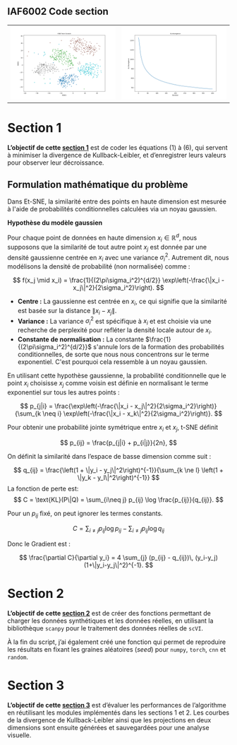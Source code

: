 ## IAF6002 Code section



<table>
  <tr>
    <td>
      <img src="https://github.com/FenosoaRandrianjatovo/IAF6002_Code_sections/blob/main/image1.png?raw=true" width="400"/>
    </td>
    <td>
      <img src="https://github.com/FenosoaRandrianjatovo/IAF6002_Code_sections/blob/main/kl.png?raw=true" width="400"/>
    </td>
  </tr>
</table>



# Section 1

**L’objectif de cette [section 1](https://github.com/FenosoaRandrianjatovo/IAF6002_Code_sections/blob/main/sectioion1.py)**   est de coder les équations (1) à (6), qui servent à minimiser la divergence de Kullback-Leibler, et d’enregistrer leurs valeurs pour observer leur décroissance.

## Formulation mathématique du problème

Dans Et-SNE, la similarité entre des points en haute dimension est mesurée à l'aide de probabilités conditionnelles calculées via un noyau gaussien.

**Hypothèse du modèle gaussien**

Pour chaque point de données en haute dimension $x_i \in \mathbb{R}^d$, nous supposons que la similarité de tout autre point $x_j$ est donnée par une densité gaussienne centrée en $x_i$ avec une variance $\sigma_i^2$. Autrement dit, nous modélisons la densité de probabilité (non normalisée) comme :

$$
f(x_j \mid x_i) = \frac{1}{(2\pi\sigma_i^2)^{d/2}} \exp\left(-\frac{\|x_i - x_j\|^2}{2\sigma_i^2}\right).
$$

- **Centre :** La gaussienne est centrée en $x_i$, ce qui signifie que la similarité est basée sur la distance $\|x_i - x_j\|$.
- **Variance :** La variance $\sigma_i^2$ est spécifique à $x_i$ et est choisie via une recherche de perplexité pour refléter la densité locale autour de $x_i$.
- **Constante de normalisation :** La constante $\frac{1}{(2\pi\sigma_i^2)^{d/2}}$ s'annule lors de la formation des probabilités conditionnelles, de sorte que nous nous concentrons sur le terme exponentiel. C'est pourquoi cela ressemble à un noyau gaussien.

En utilisant cette hypothèse gaussienne, la probabilité conditionnelle que le point $x_i$ choisisse $x_j$ comme voisin est définie en normalisant le terme exponentiel sur tous les autres points :

$$
p_{j|i} = \frac{\exp\left(-\frac{\|x_i - x_j\|^2}{2\sigma_i^2}\right)}{\sum_{k \neq i} \exp\left(-\frac{\|x_i - x_k\|^2}{2\sigma_i^2}\right)}.
$$

Pour obtenir une probabilité jointe symétrique entre $x_i$ et $x_j$, t-SNE définit

$$
p_{ij} = \frac{p_{j|i} + p_{i|j}}{2n},
$$

On définit la similarité dans l’espace de basse dimension comme suit :

$$
q_{ij} = \frac{\left(1 + \|y_i - y_j\|^2\right)^{-1}}{\sum_{k \ne l} \left(1 + \|y_k - y_l\|^2\right)^{-1}}
$$
La fonction de perte est:
$$
C = \text{KL}(P\|Q) = \sum_{i\neq j} p_{ij} \log \frac{p_{ij}}{q_{ij}}.
$$

Pour un $p_{ij}$ fixé, on peut ignorer les termes constants.

$$
C = \sum_{i\neq j} p_{ij} \log p_{ij} -\sum_{i\neq j} p_{ij} \log q_{ij}
$$

Donc le Gradient est : 

$$
\frac{\partial C}{\partial y_i} = 4 \sum_{j} (p_{ij} - q_{ij})\, (y_i-y_j) (1+\|y_i-y_j\|^2)^{-1}.
$$

# Section 2

**L’objectif de cette [section 2](https://github.com/FenosoaRandrianjatovo/IAF6002_Code_sections/blob/main/section2.py)**   est de créer des fonctions permettant de charger les données synthétiques et les données réelles, en utilisant la bibliothèque `scanpy` pour le traitement des données réelles de `scVI`.

À la fin du script, j’ai également créé une fonction qui permet de reproduire les résultats en fixant les graines aléatoires (*seed*) pour `numpy`, `torch`, `cnn` et `random`.

# Section 3

**L’objectif de cette [section 3](https://github.com/FenosoaRandrianjatovo/IAF6002_Code_sections/blob/main/section3.py)**   est d’évaluer les performances de l’algorithme en réutilisant les modules implémentés dans les sections 1 et 2. Les courbes de la divergence de Kullback-Leibler ainsi que les projections en deux dimensions sont ensuite générées et sauvegardées pour une analyse visuelle.



